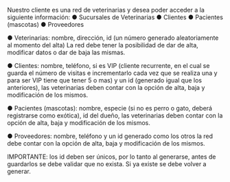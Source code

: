 Nuestro cliente es una red de veterinarias y desea poder acceder a la siguiente información:
● Sucursales de Veterinarias
● Clientes
● Pacientes (mascotas)
● Proveedores

● Veterinarias: nombre, dirección, id (un número generado  aleatoriamente  al  momento  del  alta) 
La red debe tener la posibilidad de dar de alta, modificar datos o dar de baja las mismas.

● Clientes:  nombre,  teléfono,  si  es  VIP  (cliente recurrente, en el cual se guarda el número de visitas e incrementarlo cada vez que se realiza 
una y para ser VIP tiene que tener 5 o mas) y un id  (generado  igual  que  los  anteriores),  las veterinarias deben contar con la opción de alta, 
baja y modificación de los mismos.

● Pacientes (mascotas): nombre, especie (si no es perro o gato, deberá registrarse como exótica), id del  dueño,  las  veterinarias  deben  contar  con  la 
opción de alta, baja y modificación de los mismos.

● Proveedores: nombre, teléfono  y un id  generado como los otros la red debe contar con la opción de alta, baja y modificación de los mismos.

IMPORTANTE:  los  id  deben  ser  únicos,  por  lo  tanto  al generarse,  antes  de  guardarlos  se  debe  validar  que  no exista. Si ya existe se debe volver
a generar. 
